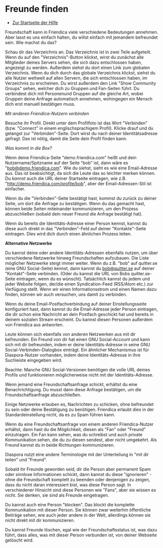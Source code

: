 Freunde finden
==============

* [Zur Startseite der Hilfe](help)

Freundschaft kann in Friendica viele verschiedene Bedeutungen annehmen. 
Aber lasst es uns einfach halten, du willst einfach mit jemandem befreundet sein. 
Wie machst du das?

Schau dir das Verzeichnis an. 
Das Verzeichnis ist in zwei Teile aufgeteilt. 
Wenn du auf den "Verzeichnis"-Button klickst, wirst du zunächst alle Mitglieder deines Servers sehen, die sich dazu entschlossen haben, angezeigt zu werden. 
Außerdem siehst du dort einen Link zum globalen Verzeichnis. 
Wenn du dich durch das globale Verzeichnis klickst, siehst du alle Nutzer weltweit auf allen Servern, die sich entschlossen haben, im Verzeichnis zu erscheinen. 
Du wirst außerdem den Link "Show Community Groups" sehen, welcher dich zu Gruppen und Fan-Seiten führt. 
Du verbindest dich mit Personenund Gruppen auf die gleiche Art, wobei Gruppen deine Anfrage automatisch annehmen, wohingegen ein Mensch dich erst manuell bestätigen muss.

*Mit anderen Friendica-Nutzern verbinden*

Bes‪uche ihr Profil.
Direkt unter dem Profilfoto ist das Wort "Verbinden" (bzw. "Connect" in einem englischsprachigem Profil).
Klicke drauf und du gelangst zur "Verbinden"-Seite.
Dort wirst du nach deiner Identitätsadresse gefragt.
Das ist nötig, damit die Seite dein Profil finden kann.

*Was kommt in die Box?*

Wenn deine Friendica-Seite "demo.friendica.com" heißt und dein Nutzername/Spitzname auf der Seite "bob" ist, dann wäre es "bob@demo.friendica.com".
Wie du siehst, sieht es wie eine Email-Adresse aus.
Das ist beabsichtigt, da sich die Leute das so leichter merken können.
Du *kannst* auch die URL deiner Startseite eintragen, wie z.B. "http://demo.friendica.com/profile/bob", aber der Email-Adressen-Stil ist einfacher.

Wenn du die "Verbinden"-Seite bestätigt hast, kommst du zurück zu deiner Seite, um dort die Anfrage zu bestätigen.
Wenn du das gemacht hast, können beide Seiten miteinander kommunizieren, um den Prozess abzuschließen (sobald dein neuer Freund die Anfrage bestätigt hat).

Wenn du bereits die Identitäts-Adresse einer Person kennst, kannst du diese auch direkt in das "Verbinden"-Feld auf deiner "Kontakte"-Seite eintragen.
Dies wird dich durch einen ähnlichen Prozess leiten.


**Alternative Netzwerke**

Du kannst deine oder andere Identitäts-Adressen ebenfalls nutzen, um über verschiedene Netzwerke hinweg Freundschaften aufzubauen.
Die Liste möglicher Netzwerke steigt immer weiter.
Wenn du z.B. "bob" auf quitter.se (eine GNU Social-Seite) kennst, dann kannst du bob@quitter.se auf deiner "Kontakt"-Seite verbinden. (Oder du kannst die URL von Bobs quitter.se-Seite eintragen, wenn du es wünscht).
Tatsächlich kannst du jedem und jeder Website folgen, der/die einen Syndication-Feed (RSS/Atom etc.) zur Verfügung stellt.
Wenn wir einen Informationsstrom und einen Namen dazu finden, können wir auch versuchen, uns damit zu verbinden.

Wenn du deine Email-Postfachverbindung auf deiner Einstellungsseite konfiguriert hast, dann kannst du die Email-Adresse jeder Person eintragen, die dir schon eine Nachricht an dein Postfach geschickt hat und bereits in deinem sozialen Stream erscheint.
Du kannst diesen Personen außerdem von Friendica aus antworten.

Leute können sich ebenfalls von anderen Netzwerken aus mit dir befreunden.
Ein Freund von dir hat einen GNU Social-Account und kann sich mit dir befreunden, indem er deine Identitäts-Adresse in seine GNU Social-Verbinden-Dialogbox einträgt.
Ein ähnlicher Mechanismus ist für Diaspora-Nutzer vorhanden, indem deine Identitäts-Adresse in ihre Suchleiste eingegeben wird.

Beachte: Manche GNU Social-Versionen benötigen die volle URL deines Profils und funktionieren möglicherweise nicht mit der Identitäts-Adresse.

Wenn jemand eine Freundschaftsanfrage schickt, erhältst du eine Benachrichtigung.
Du musst dann diese Anfrage bestätigen, um die Freundschaftsanfrage abzuschließen.

Einige Netzwerke erlauben es, Nachrichten zu schicken, ohne befreundet zu sein oder deine Bestätigung zu benötigen.
Friendica erlaubt dies in der Standardeinstellung nicht, da es zu Spam führen kann.

Wenn du eine Freundschaftsanfrage von einem anderen Friendica-Nutzer erhältst, dann hast du die Möglichkeit, diesen als "Fan" oder "Freund" einzutragen.
Ein Fan kann sehen, was du schreibst und auch private Kommunikation sehen, die du zu diesen sendest, aber nicht umgekehrt.
Als Freund kannst du in beide Richtungen kommunizieren.

Diaspora nutzt eine andere Terminologie mit der Unterteilung in "mit dir teilen" und "Freund".

Sobald ihr Freunde geworden seid, dir die Person aber permanent Spam oder sinnlose Informationen schickt, dann kannst du diese "ignorieren" - ohne die Freundschaft komplett zu beenden oder denjenigen zu zeigen, dass du nicht daran interessiert bist, was diese Person sagt.
In verschiedener Hinsicht sind diese Personen wie "Fans", aber sie wissen es nicht.
Sie denken, sie sind als Freunde eingetragen.

Du kannst auch eine Person "blocken".
Das blockt die komplette Kommunikation mit dieser Person.
Sie können zwar weiterhin öffentliche Beiträge sehen, wie auch jeder andere in der Welt, allerdings können sie nicht direkt mit dir kommunizieren.

Du kannst Freunde löschen, egal wie der Freundschaftsstatus ist, was dazu führt, dass alles, was mit dieser Person verbunden ist, von deiner Webseite gelöscht wird.
